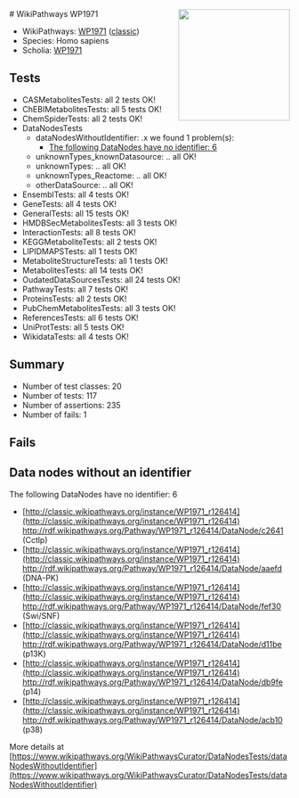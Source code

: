 <img style="float: right; width: 200px" src="https://upload.wikimedia.org/wikipedia/commons/thumb/8/83/Wplogo_with_text_500.png/640px-Wplogo_with_text_500.png" />
# WikiPathways WP1971

* WikiPathways: [WP1971](https://wikipathways.org/pathways/WP1971) ([classic](https://classic.wikipathways.org/instance/WP1971))
* Species: Homo sapiens
* Scholia: [WP1971](https://scholia.toolforge.org/wikipathways/WP1971)
## Tests
* CASMetabolitesTests: all 2 tests OK!
* ChEBIMetabolitesTests: all 5 tests OK!
* ChemSpiderTests: all 2 tests OK!
* DataNodesTests
    * dataNodesWithoutIdentifier: .x we found 1 problem(s):
        * [The following DataNodes have no identifier: 6](#d2d32fa5)
    * unknownTypes_knownDatasource: .. all OK!
    * unknownTypes: .. all OK!
    * unknownTypes_Reactome: .. all OK!
    * otherDataSource: .. all OK!
* EnsemblTests: all 4 tests OK!
* GeneTests: all 4 tests OK!
* GeneralTests: all 15 tests OK!
* HMDBSecMetabolitesTests: all 3 tests OK!
* InteractionTests: all 8 tests OK!
* KEGGMetaboliteTests: all 2 tests OK!
* LIPIDMAPSTests: all 1 tests OK!
* MetaboliteStructureTests: all 1 tests OK!
* MetabolitesTests: all 14 tests OK!
* OudatedDataSourcesTests: all 24 tests OK!
* PathwayTests: all 7 tests OK!
* ProteinsTests: all 2 tests OK!
* PubChemMetabolitesTests: all 3 tests OK!
* ReferencesTests: all 6 tests OK!
* UniProtTests: all 5 tests OK!
* WikidataTests: all 4 tests OK!


## Summary

* Number of test classes: 20
* Number of tests: 117
* Number of assertions: 235
* Number of fails: 1

## Fails

<a name="d2d32fa5" />

## Data nodes without an identifier

The following DataNodes have no identifier: 6

* [http://classic.wikipathways.org/instance/WP1971_r126414](http://classic.wikipathways.org/instance/WP1971_r126414) http://rdf.wikipathways.org/Pathway/WP1971_r126414/DataNode/c2641 (Cctlp)
* [http://classic.wikipathways.org/instance/WP1971_r126414](http://classic.wikipathways.org/instance/WP1971_r126414) http://rdf.wikipathways.org/Pathway/WP1971_r126414/DataNode/aaefd (DNA-PK)
* [http://classic.wikipathways.org/instance/WP1971_r126414](http://classic.wikipathways.org/instance/WP1971_r126414) http://rdf.wikipathways.org/Pathway/WP1971_r126414/DataNode/fef30 (Swi/SNF)
* [http://classic.wikipathways.org/instance/WP1971_r126414](http://classic.wikipathways.org/instance/WP1971_r126414) http://rdf.wikipathways.org/Pathway/WP1971_r126414/DataNode/d11be (p13K)
* [http://classic.wikipathways.org/instance/WP1971_r126414](http://classic.wikipathways.org/instance/WP1971_r126414) http://rdf.wikipathways.org/Pathway/WP1971_r126414/DataNode/db9fe (p14)
* [http://classic.wikipathways.org/instance/WP1971_r126414](http://classic.wikipathways.org/instance/WP1971_r126414) http://rdf.wikipathways.org/Pathway/WP1971_r126414/DataNode/acb10 (p38)


More details at [https://www.wikipathways.org/WikiPathwaysCurator/DataNodesTests/dataNodesWithoutIdentifier](https://www.wikipathways.org/WikiPathwaysCurator/DataNodesTests/dataNodesWithoutIdentifier)

